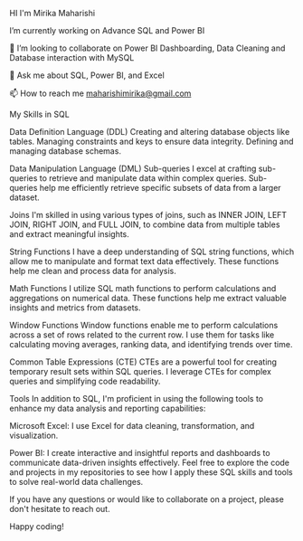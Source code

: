 HI I'm Mirika Maharishi

 I’m currently working on Advance SQL and Power BI
 
👯 I’m looking to collaborate on Power BI Dashboarding, Data Cleaning and Database interaction with MySQL

💬 Ask me about SQL, Power BI, and Excel

📫 How to reach me maharishimirika@gmail.com

My Skills in SQL

Data Definition Language (DDL)
Creating and altering database objects like tables.
Managing constraints and keys to ensure data integrity.
Defining and managing database schemas.

Data Manipulation Language (DML)
Sub-queries
I excel at crafting sub-queries to retrieve and manipulate data within complex queries. Sub-queries help me efficiently retrieve specific subsets of data from a larger dataset.

Joins
I'm skilled in using various types of joins, such as INNER JOIN, LEFT JOIN, RIGHT JOIN, and FULL JOIN, to combine data from multiple tables and extract meaningful insights.

String Functions
I have a deep understanding of SQL string functions, which allow me to manipulate and format text data effectively. These functions help me clean and process data for analysis.

Math Functions
I utilize SQL math functions to perform calculations and aggregations on numerical data. These functions help me extract valuable insights and metrics from datasets.

Window Functions
Window functions enable me to perform calculations across a set of rows related to the current row. I use them for tasks like calculating moving averages, ranking data, and identifying trends over time.

Common Table Expressions (CTE)
CTEs are a powerful tool for creating temporary result sets within SQL queries. I leverage CTEs for complex queries and simplifying code readability.

Tools
In addition to SQL, I'm proficient in using the following tools to enhance my data analysis and reporting capabilities:

Microsoft Excel: I use Excel for data cleaning, transformation, and visualization.

Power BI: I create interactive and insightful reports and dashboards to communicate data-driven insights effectively.
Feel free to explore the code and projects in my repositories to see how I apply these SQL skills and tools to solve real-world data challenges.

If you have any questions or would like to collaborate on a project, please don't hesitate to reach out.

Happy coding!
